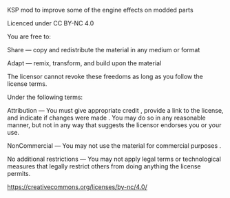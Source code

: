 KSP mod to improve some of the engine effects on modded parts

Licenced under CC BY-NC 4.0

You are free to:

Share — copy and redistribute the material in any medium or format

Adapt — remix, transform, and build upon the material

The licensor cannot revoke these freedoms as long as you follow the license terms.

Under the following terms:

Attribution — You must give appropriate credit , provide a link to the license, and indicate if changes were made . You may do so in any reasonable manner, but not in any way that suggests the licensor endorses you or your use.

NonCommercial — You may not use the material for commercial purposes .

No additional restrictions — You may not apply legal terms or technological measures that legally restrict others from doing anything the license permits.

https://creativecommons.org/licenses/by-nc/4.0/
